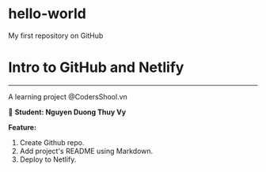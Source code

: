 # hello-world
My first repository on GitHub

# Intro to GitHub and Netlify
***
A learning project @CodersShool.vn

:dancer: **Student: Nguyen Duong Thuy Vy**

**Feature:**
1. Create Github repo.
2. Add project's README using Markdown.
3. Deploy to Netlify.
